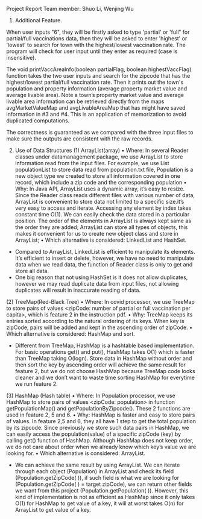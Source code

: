 Project Report
Team member: Shuo Li, Wenjing Wu

1. Additional Feature. 

When user inputs "6", they will be firstly asked to type 'partial' or 'full" for partial/full vaccinations data, then they will be asked to enter 'highest' or 'lowest' to search for town with the highest/lowest vaccination rate. The program will check for user input until they enter as required (case is insensitive).

The void printVaccAreaInfo(boolean partialFlag, boolean highestVaccFlag) function takes the two user inputs and search for the zipcode that has the highest/lowest partial/full vaccination rate. Then it prints out the town's population and property information (average property market value and average livable area). Note a town’s property market value and average livable area information can be retrieved directly from the maps avgMarketValueMap and avgLivableAreaMap that has might have saved information in #3 and #4. This is an application of memorization to avoid duplicated computations.

The correctness is guaranteed as we compared with the three input files to make sure the outputs are consistent with the raw records.

2. Use of Data Structures
(1)	ArrayList(array)
•	Where: In several Reader classes under datamanagement package, we use ArrayList to store information read from the input files. For example, we use List<Population> populationList to store data read from population.txt file, Population is a new object type we created to store all information covered in one record, which include a zip code and the corresponding population 
•	Why: In Java API, ArrayList uses a dynamic array, it’s easy to resize. Since the Reader class reads different files with various number of data, ArrayList is convenient to store data not limited to a specific size.it’s very easy to access and iterate. Accessing any element by index takes constant time O(1). We can easily check the data stored in a particular position. The order of the elements in ArrayList is always kept same as the order they are added; ArrayList can store all types of objects, this makes it convenient for us to create new object class and store in ArrayList;
•	Which alternative is considered: LinkedList and HashSet. 
-	Compared to ArrayList, LinkedList is efficient to manipulate its elements. It’s efficient to insert or delete, however, we have no need to manipulate data when we read data, the function of Reader class is only to get and store all data. 
-	One big reason that not using HashSet is it does not allow duplicates, however we may read duplicate data from input files, not allowing duplicates will result in inaccurate reading of data.

(2)	TreeMap(Red-Black Tree)
•	Where: In covid processor, we use TreeMap to store pairs of values <zipCode: number of partial or full vaccination per capita>, which is feature 2 in the instruction pdf.
•	Why: TreeMap keeps its entries sorted according to the natural ordering of its keys. When key is zipCode, pairs will be added and kept in the ascending order of zipCode.
•	Which alternative is considered: HashMap and sort.
-	Different from TreeMap, HashMap is a hashtable based implementation. For basic operations get() and put(), HashMap takes O(1) which is faster than TreeMap taking O(logn). Store data in HashMap without order and then sort the key by ascending order will achieve the same result for feature 2, but we do not choose HashMap because TreeMap code looks cleaner and we don’t want to waste time sorting HashMap for everytime we run feature 2.

(3)	HashMap (Hash table)
•	Where: In Population processor, we use HashMap to store pairs of values <zipCode: population> in function getPopulationMap() and getPopulationByZipcode(). These 2 functions are used in feature 2, 5 and 6.
•	Why: HashMap is faster and easy to store pairs of values. In feature 2,5 and 6, they all have 1 step to get the total population by its zipcode. Since previously we store such data pairs in HashMap, we can easily access the population(value) of a specific zipCode (key) by calling get() function of HashMap. Although HashMap does not keep order, we do not care about order when we already know which key’s value we are looking for.
•	Which alternative is considered: ArrayList.
-	We can achieve the same result by using ArrayList. We can iterate through each object (Population) in ArrayList and check its field (Population.getZipCode( )), if such field is what we are looking for  (Population.getZipCode( ) = target zipCode), we can return other fields we want from this project (Population.getPopulation( )). However, this kind of implementation is not as efficient as HashMap since it only takes O(1) for HashMap to get value of a key, it will at worst takes O(n) for ArrayList to get value of a key.
